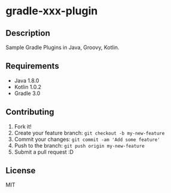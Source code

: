 # gradle-xxx-plugin

## Description
Sample Gradle Plugins in Java, Groovy, Kotlin.

## Requirements
- Java 1.8.0
- Kotlin 1.0.2
- Gradle 3.0

## Contributing
1. Fork it!
2. Create your feature branch: `git checkout -b my-new-feature`
3. Commit your changes: `git commit -am 'Add some feature'`
4. Push to the branch: `git push origin my-new-feature`
5. Submit a pull request :D

## License
MIT
